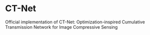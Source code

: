 # CT-Net
 Official implementation of CT-Net: Optimization-inspired Cumulative Transmission Network for Image Compressive Sensing
